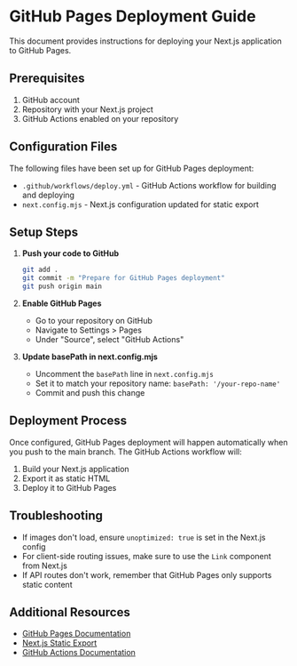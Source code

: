 # GitHub Pages Deployment Guide

This document provides instructions for deploying your Next.js application to GitHub Pages.

## Prerequisites

1. GitHub account
2. Repository with your Next.js project
3. GitHub Actions enabled on your repository

## Configuration Files

The following files have been set up for GitHub Pages deployment:

- `.github/workflows/deploy.yml` - GitHub Actions workflow for building and deploying
- `next.config.mjs` - Next.js configuration updated for static export

## Setup Steps

1. **Push your code to GitHub**
   ```bash
   git add .
   git commit -m "Prepare for GitHub Pages deployment"
   git push origin main
   ```

2. **Enable GitHub Pages**
   - Go to your repository on GitHub
   - Navigate to Settings > Pages
   - Under "Source", select "GitHub Actions"

3. **Update basePath in next.config.mjs**
   - Uncomment the `basePath` line in `next.config.mjs`
   - Set it to match your repository name: `basePath: '/your-repo-name'`
   - Commit and push this change

## Deployment Process

Once configured, GitHub Pages deployment will happen automatically when you push to the main branch. The GitHub Actions workflow will:

1. Build your Next.js application
2. Export it as static HTML
3. Deploy it to GitHub Pages

## Troubleshooting

- If images don't load, ensure `unoptimized: true` is set in the Next.js config
- For client-side routing issues, make sure to use the `Link` component from Next.js
- If API routes don't work, remember that GitHub Pages only supports static content

## Additional Resources

- [GitHub Pages Documentation](https://docs.github.com/en/pages)
- [Next.js Static Export](https://nextjs.org/docs/pages/building-your-application/deploying/static-exports)
- [GitHub Actions Documentation](https://docs.github.com/en/actions) 